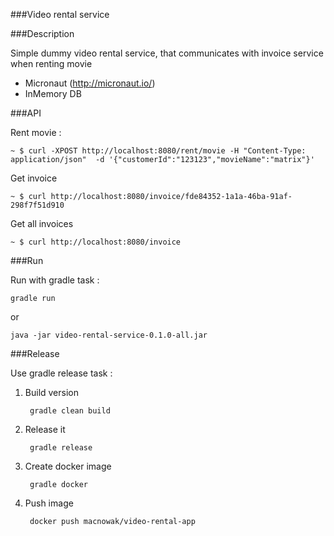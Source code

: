 ###Video rental service

###Description

Simple dummy video rental service, that communicates with invoice service when renting movie 

* Micronaut (http://micronaut.io/) 
* InMemory DB


###API

Rent movie :

	~ $ curl -XPOST http://localhost:8080/rent/movie -H "Content-Type: application/json"  -d '{"customerId":"123123","movieName":"matrix"}'

Get invoice 

	~ $ curl http://localhost:8080/invoice/fde84352-1a1a-46ba-91af-298f7f51d910

Get all invoices
	
	~ $ curl http://localhost:8080/invoice


###Run 

Run with gradle task : 

	gradle run 
	
or 

	java -jar video-rental-service-0.1.0-all.jar


###Release

Use gradle release task :

1. Build version

		gradle clean build 

2. Release it 

		gradle release 

3. Create docker image

		gradle docker

4. Push image 

		docker push macnowak/video-rental-app


